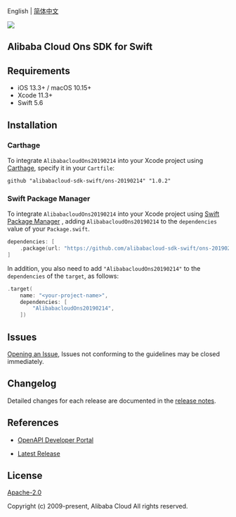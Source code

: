 English | [简体中文](README-CN.md)

![](https://aliyunsdk-pages.alicdn.com/icons/AlibabaCloud.svg)

## Alibaba Cloud Ons SDK for Swift

## Requirements

- iOS 13.3+ / macOS 10.15+
- Xcode 11.3+
- Swift 5.6

## Installation

### Carthage

To integrate `AlibabacloudOns20190214` into your Xcode project using [Carthage](https://github.com/Carthage/Carthage), specify it in your `Cartfile`:

```ogdl
github "alibabacloud-sdk-swift/ons-20190214" "1.0.2"
```

### Swift Package Manager

To integrate `AlibabacloudOns20190214` into your Xcode project using [Swift Package Manager](https://swift.org/package-manager/) , adding `AlibabacloudOns20190214` to the `dependencies` value of your `Package.swift`.

```swift
dependencies: [
    .package(url: "https://github.com/alibabacloud-sdk-swift/ons-20190214.git", from: "1.0.2")
]
```

In addition, you also need to add `"AlibabacloudOns20190214"` to the `dependencies` of the `target`, as follows:

```swift
.target(
    name: "<your-project-name>",
    dependencies: [
        "AlibabacloudOns20190214",
    ])
```

## Issues

[Opening an Issue](https://github.com/alibabacloud-sdk-swift/ons-20190214/issues/new), Issues not conforming to the guidelines may be closed immediately.

## Changelog

Detailed changes for each release are documented in the [release notes](./ChangeLog.txt).

## References

* [OpenAPI Developer Portal](https://next.api.alibabacloud.com/home)
- [Latest Release](https://github.com/alibabacloud-sdk-swift/ons-20190214)

## License

[Apache-2.0](http://www.apache.org/licenses/LICENSE-2.0)

Copyright (c) 2009-present, Alibaba Cloud All rights reserved.
